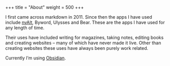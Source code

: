 +++
title = "About"
weight = 500
+++

I first came across markdown in 2011. Since then the apps I have used include [nvAlt](https://example.com), Byword, Ulysses and Bear. These are the apps I have used for any length of time.

Their uses have included writing for magazines, taking notes, editing books and creating websites – many of which have never made it live. Other than creating websites these uses have always been purely work related. 

Currently I’m using [Obsidian](https://obsidian.md).

